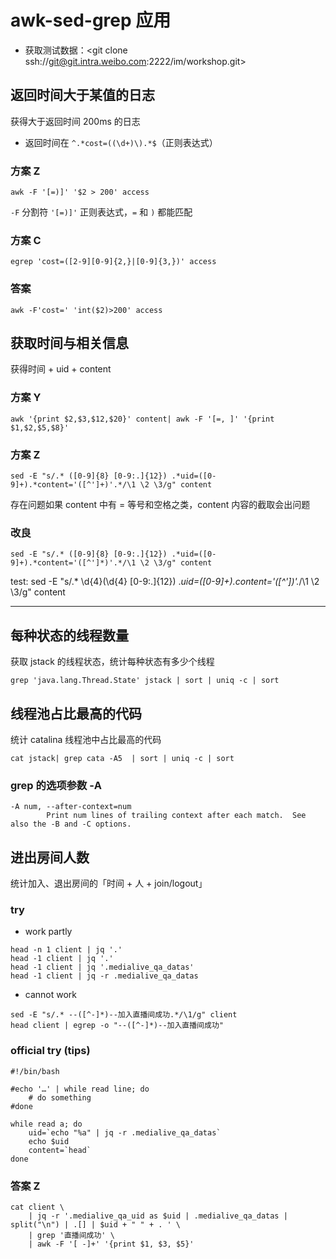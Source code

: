 # awk-sed-grep 应用

- 获取测试数据：<git clone ssh://git@git.intra.weibo.com:2222/im/workshop.git>

## 返回时间大于某值的日志

获得大于返回时间 200ms 的日志

- 返回时间在 `^.*cost=((\d+)\).*$`（正则表达式）

### 方案 Z

``` shell
awk -F '[=)]' '$2 > 200' access
```

`-F` 分割符
`'[=)]'` 正则表达式，`=` 和 `)` 都能匹配

### 方案 C

``` shell
egrep 'cost=([2-9][0-9]{2,}|[0-9]{3,})' access
```

### 答案

``` shell
awk -F'cost=' 'int($2)>200' access
```

## 获取时间与相关信息

获得时间 + uid + content

### 方案 Y

``` shell
awk '{print $2,$3,$12,$20}' content| awk -F '[=, ]' '{print $1,$2,$5,$8}'
```

### 方案 Z

``` shell
sed -E "s/.* ([0-9]{8} [0-9:.]{12}) .*uid=([0-9]+).*content='([^']+)'.*/\1 \2 \3/g" content
```

存在问题如果 content 中有 = 等号和空格之类，content 内容的截取会出问题

### 改良

``` shell
sed -E "s/.* ([0-9]{8} [0-9:.]{12}) .*uid=([0-9]+).*content='([^']*)'.*/\1 \2 \3/g" content
```

test:
sed -E "s/.* \d{4}(\d{4} [0-9:.]{12}) .*uid=([0-9]+).*content='([^']*)'.*/\1 \2 \3/g" content

---

## 每种状态的线程数量

获取 jstack 的线程状态，统计每种状态有多少个线程

``` shell
grep 'java.lang.Thread.State' jstack | sort | uniq -c | sort
```

## 线程池占比最高的代码

统计 catalina 线程池中占比最高的代码

``` shell
cat jstack| grep cata -A5  | sort | uniq -c | sort
```

### grep 的选项参数 -A

``` man
-A num, --after-context=num
        Print num lines of trailing context after each match.  See also the -B and -C options.
```

## 进出房间人数

统计加入、退出房间的「时间 + 人 + join/logout」

### try

- work partly

``` shell
head -n 1 client | jq '.'
head -1 client | jq '.'
head -1 client | jq '.medialive_qa_datas'
head -1 client | jq -r .medialive_qa_datas
```

- cannot work

``` shell
sed -E "s/.* --([^-]*)--加入直播间成功.*/\1/g" client
head client | egrep -o "--([^-]*)--加入直播间成功"
```

### official try (tips)

``` shell
#!/bin/bash

#echo '…' | while read line; do
    # do something
#done

while read a; do
    uid=`echo "%a" | jq -r .medialive_qa_datas`
    echo $uid
    content=`head`
done
```

### 答案 Z

``` shell
cat client \
    | jq -r '.medialive_qa_uid as $uid | .medialive_qa_datas | split("\n") | .[] | $uid + " " + . ' \
    | grep '直播间成功' \
    | awk -F '[ -]+' '{print $1, $3, $5}'
```
